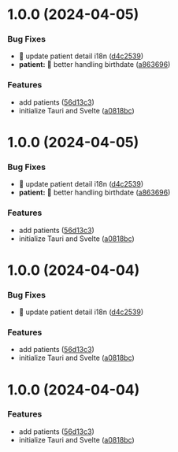 # 1.0.0 (2024-04-05)


### Bug Fixes

* :bug: update patient detail i18n ([d4c2539](https://github.com/jeremyjousse/footprint/commit/d4c25397c47f35c513a16061f326505ce435c218))
* **patient:** :bug: better handling birthdate ([a863696](https://github.com/jeremyjousse/footprint/commit/a8636964aa9930010d53c4d6ea99b0aed300260d))


### Features

* add patients ([56d13c3](https://github.com/jeremyjousse/footprint/commit/56d13c35c4873bbf76f71873a307ff79fc690528))
* initialize Tauri and Svelte ([a0818bc](https://github.com/jeremyjousse/footprint/commit/a0818bcda8d6c50dbe2596a69ee57031722846e2))

# 1.0.0 (2024-04-05)


### Bug Fixes

* :bug: update patient detail i18n ([d4c2539](https://github.com/jeremyjousse/footprint/commit/d4c25397c47f35c513a16061f326505ce435c218))
* **patient:** :bug: better handling birthdate ([a863696](https://github.com/jeremyjousse/footprint/commit/a8636964aa9930010d53c4d6ea99b0aed300260d))


### Features

* add patients ([56d13c3](https://github.com/jeremyjousse/footprint/commit/56d13c35c4873bbf76f71873a307ff79fc690528))
* initialize Tauri and Svelte ([a0818bc](https://github.com/jeremyjousse/footprint/commit/a0818bcda8d6c50dbe2596a69ee57031722846e2))

# 1.0.0 (2024-04-04)


### Bug Fixes

* :bug: update patient detail i18n ([d4c2539](https://github.com/jeremyjousse/footprint/commit/d4c25397c47f35c513a16061f326505ce435c218))


### Features

* add patients ([56d13c3](https://github.com/jeremyjousse/footprint/commit/56d13c35c4873bbf76f71873a307ff79fc690528))
* initialize Tauri and Svelte ([a0818bc](https://github.com/jeremyjousse/footprint/commit/a0818bcda8d6c50dbe2596a69ee57031722846e2))

# 1.0.0 (2024-04-04)


### Features

* add patients ([56d13c3](https://github.com/jeremyjousse/footprint/commit/56d13c35c4873bbf76f71873a307ff79fc690528))
* initialize Tauri and Svelte ([a0818bc](https://github.com/jeremyjousse/footprint/commit/a0818bcda8d6c50dbe2596a69ee57031722846e2))
